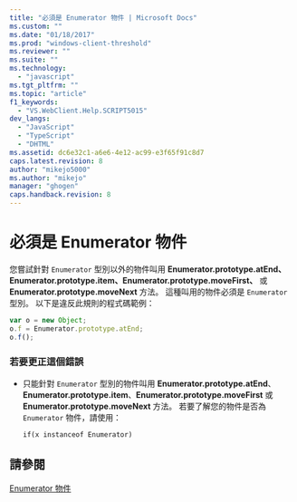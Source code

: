 ```yaml
---
title: "必須是 Enumerator 物件 | Microsoft Docs"
ms.custom: ""
ms.date: "01/18/2017"
ms.prod: "windows-client-threshold"
ms.reviewer: ""
ms.suite: ""
ms.technology: 
  - "javascript"
ms.tgt_pltfrm: ""
ms.topic: "article"
f1_keywords: 
  - "VS.WebClient.Help.SCRIPT5015"
dev_langs: 
  - "JavaScript"
  - "TypeScript"
  - "DHTML"
ms.assetid: dc6e32c1-a6e6-4e12-ac99-e3f65f91c8d7
caps.latest.revision: 8
author: "mikejo5000"
ms.author: "mikejo"
manager: "ghogen"
caps.handback.revision: 8
---
```

# 必須是 Enumerator 物件
您嘗試針對 `Enumerator` 型別以外的物件叫用 **Enumerator.prototype.atEnd、Enumerator.prototype.item、Enumerator.prototype.moveFirst、** 或 **Enumerator.prototype.moveNext** 方法。  這種叫用的物件必須是 `Enumerator` 型別。  以下是違反此規則的程式碼範例：  
  
```javascript  
var o = new Object;  
o.f = Enumerator.prototype.atEnd;  
o.f();  
```  
  
### 若要更正這個錯誤  
  
-   只能針對 `Enumerator` 型別的物件叫用 **Enumerator.prototype.atEnd**、**Enumerator.prototype.item**、**Enumerator.prototype.moveFirst** 或 **Enumerator.prototype.moveNext** 方法。  若要了解您的物件是否為 `Enumerator` 物件，請使用：  
  
    ```  
    if(x instanceof Enumerator)  
    ```  
  
## 請參閱  
 [Enumerator 物件](../../javascript/reference/enumerator-object-javascript.md)